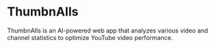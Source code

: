 # ThumbnAIls
ThumbnAIls is an AI-powered web app that analyzes various video and channel statistics to optimize YouTube video performance. 
